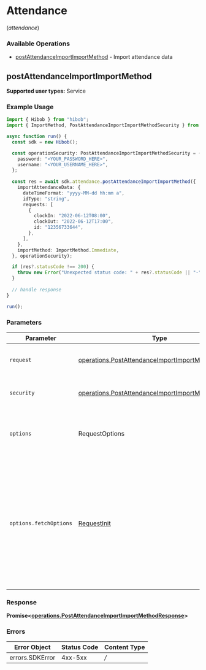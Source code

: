 # Attendance
(*attendance*)

### Available Operations

* [postAttendanceImportImportMethod](#postattendanceimportimportmethod) - Import attendance data

## postAttendanceImportImportMethod

<b>Supported user types:</b> Service

### Example Usage

```typescript
import { Hibob } from "hibob";
import { ImportMethod, PostAttendanceImportImportMethodSecurity } from "hibob/sdk/models/operations";

async function run() {
  const sdk = new Hibob();

  const operationSecurity: PostAttendanceImportImportMethodSecurity = {
    password: "<YOUR_PASSWORD_HERE>",
    username: "<YOUR_USERNAME_HERE>",
  };
  
  const res = await sdk.attendance.postAttendanceImportImportMethod({
    importAttendanceData: {
      dateTimeFormat: "yyyy-MM-dd hh:mm a",
      idType: "string",
      requests: [
        {
          clockIn: "2022-06-12T08:00",
          clockOut: "2022-06-12T17:00",
          id: "12356733644",
        },
      ],
    },
    importMethod: ImportMethod.Immediate,
  }, operationSecurity);

  if (res?.statusCode !== 200) {
    throw new Error("Unexpected status code: " + res?.statusCode || "-");
  }
  
  // handle response
}

run();
```

### Parameters

| Parameter                                                                                                                                                                      | Type                                                                                                                                                                           | Required                                                                                                                                                                       | Description                                                                                                                                                                    |
| ------------------------------------------------------------------------------------------------------------------------------------------------------------------------------ | ------------------------------------------------------------------------------------------------------------------------------------------------------------------------------ | ------------------------------------------------------------------------------------------------------------------------------------------------------------------------------ | ------------------------------------------------------------------------------------------------------------------------------------------------------------------------------ |
| `request`                                                                                                                                                                      | [operations.PostAttendanceImportImportMethodRequest](../../sdk/models/operations/postattendanceimportimportmethodrequest.md)                                                   | :heavy_check_mark:                                                                                                                                                             | The request object to use for the request.                                                                                                                                     |
| `security`                                                                                                                                                                     | [operations.PostAttendanceImportImportMethodSecurity](../../sdk/models/operations/postattendanceimportimportmethodsecurity.md)                                                 | :heavy_check_mark:                                                                                                                                                             | The security requirements to use for the request.                                                                                                                              |
| `options`                                                                                                                                                                      | RequestOptions                                                                                                                                                                 | :heavy_minus_sign:                                                                                                                                                             | Used to set various options for making HTTP requests.                                                                                                                          |
| `options.fetchOptions`                                                                                                                                                         | [RequestInit](https://developer.mozilla.org/en-US/docs/Web/API/Request/Request#options)                                                                                        | :heavy_minus_sign:                                                                                                                                                             | Options that are passed to the underlying HTTP request. This can be used to inject extra headers for examples. All `Request` options, except `method` and `body`, are allowed. |


### Response

**Promise<[operations.PostAttendanceImportImportMethodResponse](../../sdk/models/operations/postattendanceimportimportmethodresponse.md)>**
### Errors

| Error Object    | Status Code     | Content Type    |
| --------------- | --------------- | --------------- |
| errors.SDKError | 4xx-5xx         | */*             |
